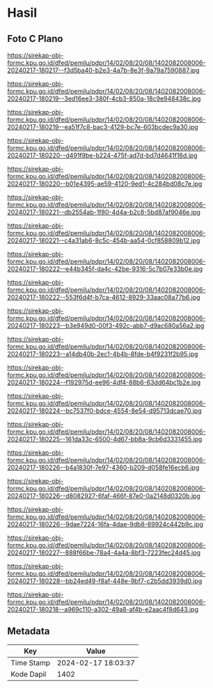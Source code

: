 # Hasil

## Foto C Plano

https://sirekap-obj-formc.kpu.go.id/dfed/pemilu/pdpr/14/02/08/20/08/1402082008006-20240217-180217--f3d5ba40-b2e3-4a7b-8e3f-9a79a7590887.jpg

https://sirekap-obj-formc.kpu.go.id/dfed/pemilu/pdpr/14/02/08/20/08/1402082008006-20240217-180219--3ed16ee3-380f-4cb3-850a-18c9e948438c.jpg

https://sirekap-obj-formc.kpu.go.id/dfed/pemilu/pdpr/14/02/08/20/08/1402082008006-20240217-180219--ea51f7c8-bac3-4129-bc7e-603bcdec9a30.jpg

https://sirekap-obj-formc.kpu.go.id/dfed/pemilu/pdpr/14/02/08/20/08/1402082008006-20240217-180220--d491f9be-b224-475f-ad7d-bd7d4641f16d.jpg

https://sirekap-obj-formc.kpu.go.id/dfed/pemilu/pdpr/14/02/08/20/08/1402082008006-20240217-180220--b01e4395-ae59-4120-9ed1-4c284bd08c7e.jpg

https://sirekap-obj-formc.kpu.go.id/dfed/pemilu/pdpr/14/02/08/20/08/1402082008006-20240217-180221--db2554ab-1f80-4d4a-b2c8-5bd87af9046e.jpg

https://sirekap-obj-formc.kpu.go.id/dfed/pemilu/pdpr/14/02/08/20/08/1402082008006-20240217-180221--c4a31ab6-8c5c-454b-aa54-0cf858809b12.jpg

https://sirekap-obj-formc.kpu.go.id/dfed/pemilu/pdpr/14/02/08/20/08/1402082008006-20240217-180222--e44b345f-da4c-42be-9316-5c7b07e33b0e.jpg

https://sirekap-obj-formc.kpu.go.id/dfed/pemilu/pdpr/14/02/08/20/08/1402082008006-20240217-180222--553f6d4f-b7ca-4612-8929-33aac08a77b6.jpg

https://sirekap-obj-formc.kpu.go.id/dfed/pemilu/pdpr/14/02/08/20/08/1402082008006-20240217-180223--b3e949d0-00f3-492c-abb7-d9ac680a56a2.jpg

https://sirekap-obj-formc.kpu.go.id/dfed/pemilu/pdpr/14/02/08/20/08/1402082008006-20240217-180223--a14db40b-2ec1-4b4b-8fde-b4f9231f2b95.jpg

https://sirekap-obj-formc.kpu.go.id/dfed/pemilu/pdpr/14/02/08/20/08/1402082008006-20240217-180224--f192975d-ee96-4df4-88b6-63dd64bc1b2e.jpg

https://sirekap-obj-formc.kpu.go.id/dfed/pemilu/pdpr/14/02/08/20/08/1402082008006-20240217-180224--bc7537f0-bdce-4554-8e54-d95713dcae70.jpg

https://sirekap-obj-formc.kpu.go.id/dfed/pemilu/pdpr/14/02/08/20/08/1402082008006-20240217-180225--161da33c-6500-4d67-bb8a-9cb6d3331455.jpg

https://sirekap-obj-formc.kpu.go.id/dfed/pemilu/pdpr/14/02/08/20/08/1402082008006-20240217-180226--b4a1830f-7e97-4360-b209-d058fe16ecb6.jpg

https://sirekap-obj-formc.kpu.go.id/dfed/pemilu/pdpr/14/02/08/20/08/1402082008006-20240217-180226--d8082927-6faf-466f-87e0-0a2148d0320b.jpg

https://sirekap-obj-formc.kpu.go.id/dfed/pemilu/pdpr/14/02/08/20/08/1402082008006-20240217-180226--9dae7224-16fa-4dae-9db8-69924c442b9c.jpg

https://sirekap-obj-formc.kpu.go.id/dfed/pemilu/pdpr/14/02/08/20/08/1402082008006-20240217-180227--888f66be-78a4-4a4a-8bf3-7223fec24d45.jpg

https://sirekap-obj-formc.kpu.go.id/dfed/pemilu/pdpr/14/02/08/20/08/1402082008006-20240217-180228--bb24ed49-f8af-448e-9bf7-c2b5dd3939d0.jpg

https://sirekap-obj-formc.kpu.go.id/dfed/pemilu/pdpr/14/02/08/20/08/1402082008006-20240217-180218--a969c110-a302-49a8-af4b-e2aac4f8d643.jpg


## Metadata

| Key        | Value               |
| ---------- | ------------------- |
| Time Stamp | 2024-02-17 18:03:37 |
| Kode Dapil | 1402                |



